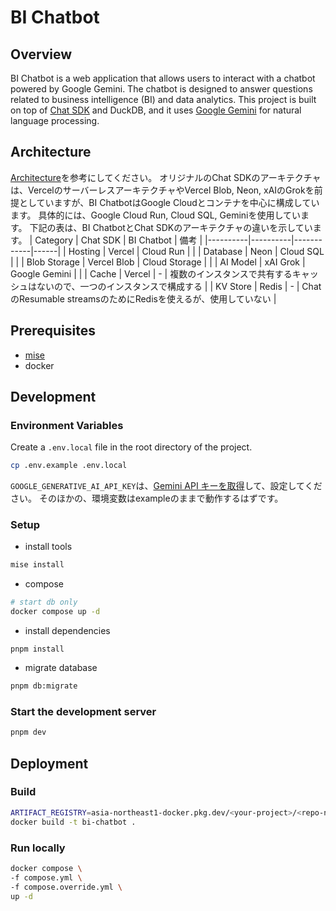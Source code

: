 # BI Chatbot

## Overview
BI Chatbot is a web application that allows users to interact with a chatbot powered by Google Gemini. The chatbot is designed to answer questions related to business intelligence (BI) and data analytics.
This project is built on top of [Chat SDK](https://github.com/vercel/ai-chatbot) and DuckDB, and it uses [Google Gemini](https://ai.google.dev/) for natural language processing.

## Architecture
[Architecture](https://chat-sdk.dev/docs/getting-started/architecture)を参考にしてください。
オリジナルのChat SDKのアーキテクチャは、VercelのサーバーレスアーキテクチャやVercel Blob, Neon, xAIのGrokを前提としていますが、BI ChatbotはGoogle Cloudとコンテナを中心に構成しています。
具体的には、Google Cloud Run, Cloud SQL, Geminiを使用しています。
下記の表は、BI ChatbotとChat SDKのアーキテクチャの違いを示しています。
| Category | Chat SDK | BI Chatbot | 備考 |
|----------|----------|------------|------|
| Hosting  | Vercel   | Cloud Run | |
| Database | Neon     | Cloud SQL  | |
| Blob Storage | Vercel Blob | Cloud Storage | |
| AI Model | xAI Grok | Google Gemini | |
| Cache | Vercel | - | 複数のインスタンスで共有するキャッシュはないので、一つのインスタンスで構成する |
| KV Store | Redis | - | ChatのResumable streamsのためにRedisを使えるが、使用していない |

## Prerequisites
- [mise](https://mise.jdx.dev/)
- docker

## Development
### Environment Variables
Create a `.env.local` file in the root directory of the project.
```bash
cp .env.example .env.local
```

`GOOGLE_GENERATIVE_AI_API_KEY`は、[Gemini API キーを取得](https://ai.google.dev/gemini-api/docs/api-key?hl=ja)して、設定してください。
そのほかの、環境変数はexampleのままで動作するはずです。

### Setup
- install tools
```bash
mise install
```

- compose
```bash
# start db only
docker compose up -d
```

- install dependencies
```
pnpm install
```

- migrate database
```bash
pnpm db:migrate
```

### Start the development server
```bash
pnpm dev
```

## Deployment
### Build

```bash
ARTIFACT_REGISTRY=asia-northeast1-docker.pkg.dev/<your-project>/<repo-name>/bi-chatbot:latest
docker build -t bi-chatbot .
```

### Run locally
```bash
docker compose \
-f compose.yml \
-f compose.override.yml \
up -d
```
